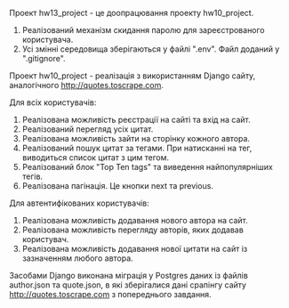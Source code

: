 Проект hw13_project - це доопрацювання проекту hw10_project.

1. Реалізований механізм скидання паролю для зареєстрованого користувача.
2. Усі змінні середовища зберігаються у файлі ".env". Файл доданий у ".gitignore".


Проект hw10_project - реалізація з використанням Django сайту, аналогічного http://quotes.toscrape.com.

Для всіх користувачів:
1. Реалізована можливість реєстрації на сайті та вхід на сайт.
2. Реалізований перегляд усіх цитат.
3. Реалізована можливість зайти на сторінку кожного автора. 
4. Реалізований пошук цитат за тегами. При натисканні на тег, виводиться список цитат з цим тегом.
5. Реалізований блок "Top Ten tags" та виведення найпопулярніших тегів.
6. Реалізована пагінація. Це кнопки next та previous.

Для автентифікованих користувачів:
1. Реалізована можливість додавання нового автора на сайт.
2. Реалізована можливість перегляду авторів, яких додавав користувач.
3. Реалізована можливість додавання нової цитати на сайт із зазначенням любого автора.

Засобами Django виконана міграція у Postgres даних із файлів author.json та quote.json, в які зберігалися дані срапінгу сайту http://quotes.toscrape.com з попереднього завдання.

